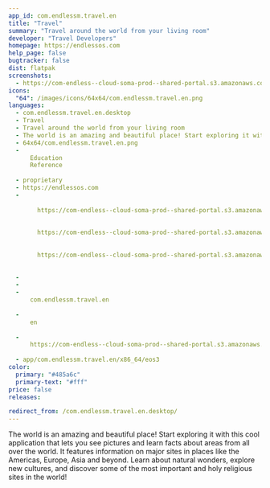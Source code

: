 ```yaml
---
app_id: com.endlessm.travel.en
title: "Travel"
summary: "Travel around the world from your living room"
developer: "Travel Developers"
homepage: https://endlessos.com
help_page: false
bugtracker: false
dist: flatpak
screenshots:
  - https://com-endless--cloud-soma-prod--shared-portal.s3.amazonaws.com/apps.305.screenshots.2bd2e4d3-0f44-4081-a833-383ff9840f9a_201810232152485555.png
icons:
  "64": /images/icons/64x64/com.endlessm.travel.en.png
languages:
  - com.endlessm.travel.en.desktop
  - Travel
  - Travel around the world from your living room
  - The world is an amazing and beautiful place! Start exploring it with this cool application that lets you see pictures and learn facts about areas from all over the world. It features information on major sites in places like the Americas, Europe, Asia and beyond. Learn about natural wonders, explore new cultures, and discover some of the most important and holy religious sites in the world!
  - 64x64/com.endlessm.travel.en.png
  - 
      Education
      Reference
    
  - proprietary
  - https://endlessos.com
  - 
      
        https://com-endless--cloud-soma-prod--shared-portal.s3.amazonaws.com/apps.305.screenshots.2bd2e4d3-0f44-4081-a833-383ff9840f9a_201810232152485555.png
      
      
        https://com-endless--cloud-soma-prod--shared-portal.s3.amazonaws.com/apps.305.screenshots.f318cbd9-b3a3-4883-9d79-672736de49f9_201810232152485555.png
      
      
        https://com-endless--cloud-soma-prod--shared-portal.s3.amazonaws.com/apps.305.screenshots.f95a8116-3c67-4082-9e06-b6907435564f_201810232152485555.png
      
    
  - 
  - 
  - 
      com.endlessm.travel.en
    
  - 
      en
    
  - 
      https://com-endless--cloud-soma-prod--shared-portal.s3.amazonaws.com/app.1465.appCenterThumbnail.b4c18046-7e00-453d-b8a3-ef7a1f7ad418_201810232152674141.jpg
    
  - app/com.endlessm.travel.en/x86_64/eos3
color:
  primary: "#485a6c"
  primary-text: "#fff"
price: false
releases:

redirect_from: /com.endlessm.travel.en.desktop/
---
```


<p>The world is an amazing and beautiful place! Start exploring it with this cool application that lets you see pictures and learn facts about areas from all over the world. It features information on major sites in places like the Americas, Europe, Asia and beyond. Learn about natural wonders, explore new cultures, and discover some of the most important and holy religious sites in the world!</p>